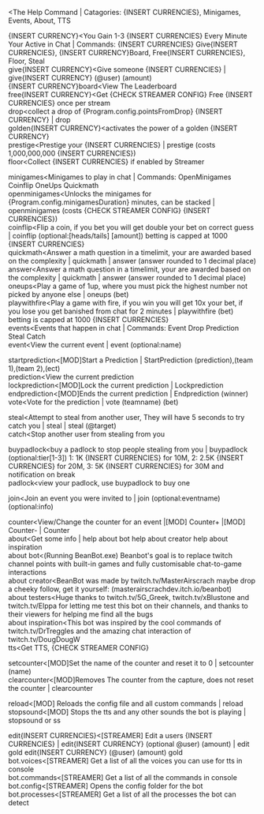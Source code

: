 <The Help Command | Catagories: {INSERT CURRENCIES}, Minigames, Events, About, TTS <br>

{INSERT CURRENCY}<You Gain 1-3 {INSERT CURRENCIES} Every Minute Your Active in Chat | Commands: <PREFIX>{INSERT CURRENCIES}  <PREFIX>Give{INSERT CURRENCIES}, <PREFIX>{INSERT CURRENCY}Board, <PREFIX>Free{INSERT CURRENCIES}, <PREFIX>Floor, <PREFIX>Steal <br>
give{INSERT CURRENCY}<Give someone {INSERT CURRENCIES} | <PREFIX>give{INSERT CURRENCY} (@user) (amount) <br>
{INSERT CURRENCY}board<View The Leaderboard <br>
free{INSERT CURRENCY}<Get {CHECK STREAMER CONFIG} Free {INSERT CURRENCIES} once per stream <br>
drop<collect a drop of {Program.config.pointsFromDrop} {INSERT CURRENCY} | <PREFIX>drop <br>
golden{INSERT CURRENCY}<activates the power of a golden {INSERT CURRENCY} <br>
prestige<Prestige your {INSERT CURRENCIES} | <PREFIX>prestige (costs 1,000,000,000 {INSERT CURRENCIES}) <br>
floor<Collect {INSERT CURRENCIES} if enabled by Streamer <br>

minigames<Minigames to play in chat | Commands: <PREFIX>OpenMinigames <PREFIX>Coinflip  <PREFIX>OneUps <PREFIX>Quickmath <br>
openminigames<Unlocks the minigames for {Program.config.minigamesDuration} minutes, can be stacked | <PREFIX>openminigames (costs {CHECK STREAMER CONFIG} {INSERT CURRENCIES}) <br>
coinflip<Flip a coin, if you bet you will get double your bet on correct guess | <PREFIX>coinflip (optional:[heads/tails] [amount]) betting is capped at 1000 {INSERT CURRENCIES} <br>
quickmath<Answer a math question in a timelimit, your are awarded based on the complexity | <PREFIX>quickmath | <PREFIX>answer (answer rounded to 1 decimal place) <br>
answer<Answer a math question in a timelimit, your are awarded based on the complexity | <PREFIX>quickmath | <PREFIX>answer (answer rounded to 1 decimal place) <br>
oneups<Play a game of 1up, where you must pick the highest number not picked by anyone else | <PREFIX>oneups (bet) <br>
playwithfire<Play a game with fire, if you win you will get 10x your bet, if you lose you get banished from chat for 2 minutes | <PREFIX>playwithfire (bet) betting is capped at 1000 {INSERT CURRENCIES} <br>
events<Events that happen in chat | Commands: <PREFIX>Event <PREFIX>Drop <PREFIX>Prediction <PREFIX>Steal <PREFIX>Catch <br>
event<View the current event | <PREFIX>event (optional:name) <br>

startprediction<[MOD]Start a Prediction | <PREFIX>StartPrediction (prediction),(team 1),(team 2),(ect) <br>
prediction<View the current prediction <br>
lockprediction<[MOD]Lock the current prediction | <PREFIX>Lockprediction <br>
endprediction<[MOD]Ends the current prediction | <PREFIX>Endprediction (winner) <br>
vote<Vote for the prediction | <PREFIX>vote (teamname) (bet) <br>

steal<Attempt to steal from another user, They will have 5 seconds to try <PREFIX>catch you | <PREFIX>steal | <PREFIX>steal (@target) <br>
catch<Stop another user from stealing from you <br>

buypadlock<buy a padlock to stop people stealing from you | <PREFIX>buypadlock (optional:tier[1-3]) 1: 1K {INSERT CURRENCIES} for 10M, 2: 2.5K {INSERT CURRENCIES} for 20M, 3: 5K {INSERT CURRENCIES} for 30M and notification on break <br>
padlock<view your padlock, use <PREFIX>buypadlock to buy one <br>

join<Join an event you were invited to | <PREFIX>join (optional:eventname) (optional:info) <br>

counter<View/Change the counter for an event |[MOD] <PREFIX>Counter+ |[MOD] <PREFIX>Counter- | Counter <br>
about<Get some info | <PREFIX>help about bot <PREFIX>help about creator <PREFIX>help about inspiration <br>
about bot<(Running BeanBot.exe) Beanbot's goal is to replace twitch channel points with built-in games and fully customisable chat-to-game interactions <br>
about creator<BeanBot was made by twitch.tv/MasterAirscrach maybe drop a cheeky follow, get it yourself: (masterairscrachdev.itch.io/beanbot) <br>
about testers<Huge thanks to twitch.tv/5G_Greek, twitch.tv/xBlustone and twitch.tv/Elppa for letting me test this bot on their channels, and thanks to their viewers for helping me find all the bugs <br>
about inspiration<This bot was inspired by the cool commands of twitch.tv/DrTreggles and the amazing chat interaction of twitch.tv/DougDougW <br>
tts<Get TTS, {CHECK STREAMER CONFIG} <br>


setcounter<[MOD]Set the name of the counter and reset it to 0 | <PREFIX>setcounter (name) <br>
clearcounter<[MOD]Removes The counter from the capture, does not reset the counter | <PREFIX>clearcounter <br>

reload<[MOD] Reloads the config file and all custom commands | <PREFIX>reload <br>
stopsound<[MOD] Stops the tts and any other sounds the bot is playing | <PREFIX>stopsound or <PREFIX>ss <br>

edit{INSERT CURRENCIES}<[STREAMER] Edit a users {INSERT CURRENCIES} | <PREFIX>edit{INSERT CURRENCY} (optional @user) (amount) | edit gold <PREFIX>edit{INSERT CURRENCY} (@user) (amount) gold <br>
bot.voices<[STREAMER] Get a list of all the voices you can use for tts in console <br>
bot.commands<[STREAMER] Get a list of all the commands in console <br>
bot.config<[STREAMER] Opens the config folder for the bot <br>
bot.processes<[STREAMER] Get a list of all the processes the bot can detect <br>